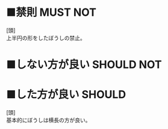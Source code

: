 ﻿# ■禁則 MUST NOT
[頭]  
上半円の形をしたぼうしの禁止。  

# ■しない方が良い SHOULD NOT


# ■した方が良い SHOULD
[頭]  
基本的にぼうしは横長の方が良い。  
